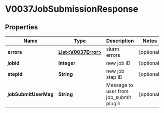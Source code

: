

# V0037JobSubmissionResponse


## Properties

| Name | Type | Description | Notes |
|------------ | ------------- | ------------- | -------------|
|**errors** | [**List&lt;V0037Error&gt;**](V0037Error.md) | slurm errors |  [optional] |
|**jobId** | **Integer** | new job ID |  [optional] |
|**stepId** | **String** | new job step ID |  [optional] |
|**jobSubmitUserMsg** | **String** | Message to user from job_submit plugin |  [optional] |



